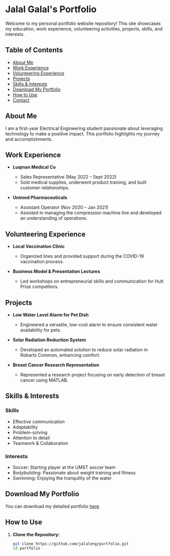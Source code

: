 # Jalal Galal's Portfolio

Welcome to my personal portfolio website repository! This site showcases my education, work experience, volunteering activities, projects, skills, and interests.

## Table of Contents

- [About Me](#about-me)
- [Work Experience](#work-experience)
- [Volunteering Experience](#volunteering-experience)
- [Projects](#projects)
- [Skills & Interests](#skills--interests)
- [Download My Portfolio](#download-my-portfolio)
- [How to Use](#how-to-use)
- [Contact](#contact)

## About Me

I am a first-year Electrical Engineering student passionate about leveraging technology to make a positive impact. This portfolio highlights my journey and accomplishments.

## Work Experience

- **Luqman Medical Co**
  - Sales Representative (May 2022 – Sept 2022)
  - Sold medical supplies, underwent product training, and built customer relationships.

- **Unimed Pharmaceuticals**
  - Assistant Operator (Nov 2020 – Jan 2021)
  - Assisted in managing the compression machine line and developed an understanding of operations.

## Volunteering Experience

- **Local Vaccination Clinic**
  - Organized lines and provided support during the COVID-19 vaccination process.
  
- **Business Model & Presentation Lectures**
  - Led workshops on entrepreneurial skills and communication for Hult Prize competitors.

## Projects

- **Low Water Level Alarm for Pet Dish**
  - Engineered a versatile, low-cost alarm to ensure consistent water availability for pets.

- **Solar Radiation Reduction System**
  - Developed an automated solution to reduce solar radiation in Robarts Common, enhancing comfort.

- **Breast Cancer Research Representation**
  - Represented a research project focusing on early detection of breast cancer using MATLAB.

## Skills & Interests

### Skills

- Effective communication
- Adaptability
- Problem-solving
- Attention to detail
- Teamwork & Collaboration

### Interests

- Soccer: Starting player at the UMST soccer team
- Bodybuilding: Passionate about weight training and fitness
- Swimming: Enjoying the tranquility of the water

## Download My Portfolio

You can download my detailed portfolio [here](https://github.com/jalaleng/portfolio/blob/main/Jalal's%20Resume-2.pdf).

## How to Use

1. **Clone the Repository:**
   ```sh
   git clone https://github.com/jalaleng/portfolio.git
   cd portfolio

